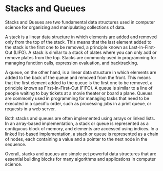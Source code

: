 # Stacks and Queues

Stacks and Queues are two fundamental data structures used in computer science for organizing and manipulating collections of data.

A stack is a linear data structure in which elements are added and removed only from the top of the stack. This means that the last element added to the stack is the first one to be removed, a principle known as Last-In-First-Out (LIFO). A stack is similar to a stack of plates where you can only add or remove plates from the top. Stacks are commonly used in programming for managing function calls, expression evaluation, and backtracking.

A queue, on the other hand, is a linear data structure in which elements are added to the back of the queue and removed from the front. This means that the first element added to the queue is the first one to be removed, a principle known as First-In-First-Out (FIFO). A queue is similar to a line of people waiting to buy tickets at a movie theater or board a plane. Queues are commonly used in programming for managing tasks that need to be executed in a specific order, such as processing jobs in a print queue, or requests in a web server.

Both stacks and queues are often implemented using arrays or linked lists. In an array-based implementation, a stack or queue is represented as a contiguous block of memory, and elements are accessed using indices. In a linked list-based implementation, a stack or queue is represented as a chain of nodes, each containing a value and a pointer to the next node in the sequence.

Overall, stacks and queues are simple yet powerful data structures that are essential building blocks for many algorithms and applications in computer science.